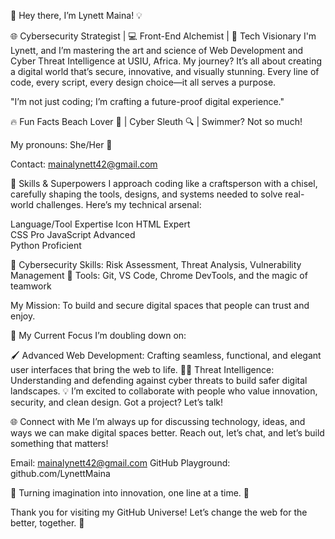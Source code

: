 👋 Hey there, I’m Lynett Maina! 💡

🌐 Cybersecurity Strategist | 💻 Front-End Alchemist | 🌱 Tech Visionary
I'm Lynett, and I’m mastering the art and science of Web Development and Cyber Threat Intelligence at USIU, Africa. My journey? It’s all about creating a digital world that’s secure, innovative, and visually stunning. Every line of code, every script, every design choice—it all serves a purpose.

"I’m not just coding; I’m crafting a future-proof digital experience."

🔥 Fun Facts
Beach Lover 🌊 | Cyber Sleuth 🔍 | Swimmer? Not so much!

My pronouns: She/Her 🌸

Contact: mainalynett42@gmail.com

💼 Skills & Superpowers
I approach coding like a craftsperson with a chisel, carefully shaping the tools, designs, and systems needed to solve real-world challenges. Here’s my technical arsenal:

Language/Tool	Expertise	Icon
HTML	Expert	
CSS	Pro	
JavaScript	Advanced	
Python	Proficient	

🔐 Cybersecurity Skills: Risk Assessment, Threat Analysis, Vulnerability Management
🔧 Tools: Git, VS Code, Chrome DevTools, and the magic of teamwork

My Mission: To build and secure digital spaces that people can trust and enjoy.

🚀 My Current Focus
I’m doubling down on:

🖌️ Advanced Web Development: Crafting seamless, functional, and elegant user interfaces that bring the web to life.
🕵️‍♀️ Threat Intelligence: Understanding and defending against cyber threats to build safer digital landscapes.
💡 I’m excited to collaborate with people who value innovation, security, and clean design. Got a project? Let’s talk!

🌐 Connect with Me
I’m always up for discussing technology, ideas, and ways we can make digital spaces better. Reach out, let’s chat, and let’s build something that matters!

Email: mainalynett42@gmail.com
GitHub Playground: github.com/LynettMaina

🔹 Turning imagination into innovation, one line at a time. 🔹

Thank you for visiting my GitHub Universe! Let’s change the web for the better, together. 🖤






